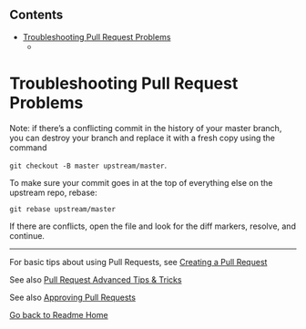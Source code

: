 <!-- START doctoc generated TOC please keep comment here to allow auto update -->
<!-- DON'T EDIT THIS SECTION, INSTEAD RE-RUN doctoc TO UPDATE -->
## Contents

- [Troubleshooting Pull Request Problems](#troubleshooting-pull-request-problems)
  - [](#)

<!-- END doctoc generated TOC please keep comment here to allow auto update -->

# Troubleshooting Pull Request Problems

Note: if there’s a conflicting commit in the history of your master branch, you
can destroy your branch and replace it with a fresh copy using the command  

`git checkout -B master upstream/master`.  

To make sure your commit goes in at the top of everything else on the upstream
repo, rebase: 

`git rebase upstream/master`  

If there are conflicts, open the file and look for the diff markers, resolve, and continue.

---

For basic tips about using Pull Requests, see [Creating a Pull Request](CREATING_PULL_REQUEST.md)

See also [Pull Request Advanced Tips & Tricks](PULL_REQUEST_ADVANCED.md)

See also [Approving Pull Requests](APPROVING_PULL_REQUESTS.md)

[Go back to Readme Home](../../README.md)
